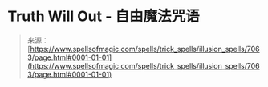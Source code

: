 <!--yml

category: 未分类

date: 2024-06-12 18:41:58

-->

# Truth Will Out - 自由魔法咒语

> 来源：[https://www.spellsofmagic.com/spells/trick_spells/illusion_spells/7063/page.html#0001-01-01](https://www.spellsofmagic.com/spells/trick_spells/illusion_spells/7063/page.html#0001-01-01)
